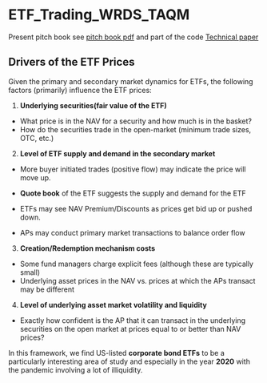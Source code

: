 # ETF_Trading_WRDS_TAQM

Present pitch book see [pitch book pdf](https://github.com/divinewyk/ETF_Trading_High_Frequency/blob/main/Technical%20Paper%20Notebook.pdf) and part of the code [Technical paper](https://github.com/divinewyk/ETF_Trading_High_Frequency/blob/main/Technical%20Paper%20Notebook.pdf)

## Drivers of the ETF Prices

Given the primary and secondary market dynamics for ETFs, the following factors (primarily) influence the ETF prices:



1.	**Underlying securities(fair value of the ETF)**

  - What price is in the NAV for a security and how much is in the basket?
  - How do the securities trade in the open-market (minimum trade sizes, OTC, etc.)
  
  
2.	**Level of ETF supply and demand in the secondary market**
  - More buyer initiated trades (positive flow) may indicate the price will move up. 

  - **Quote book** of the ETF suggests the supply and demand for the ETF

  - ETFs may see NAV Premium/Discounts as prices get bid up or pushed down.

  - APs may conduct primary market transactions to balance order flow
  
  
3.	**Creation/Redemption mechanism costs**
  - Some fund managers charge explicit fees (although these are typically small)
  - Underlying asset prices in the NAV vs. prices at which the APs transact may be different
  
  
4.	**Level of underlying asset market volatility and liquidity**
  - Exactly how confident is the AP that it can transact in the underlying securities on the open market at prices equal to or better than NAV prices?
  
In this framework, we find US-listed **corporate bond ETFs** to be a particularly interesting area of study and especially in the year **2020** with the pandemic involving a lot of illiquidity.
